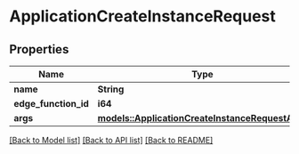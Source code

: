 # ApplicationCreateInstanceRequest

## Properties

Name | Type | Description | Notes
------------ | ------------- | ------------- | -------------
**name** | **String** |  | 
**edge_function_id** | **i64** |  | 
**args** | [**models::ApplicationCreateInstanceRequestArgs**](ApplicationCreateInstanceRequest_args.md) |  | 

[[Back to Model list]](../README.md#documentation-for-models) [[Back to API list]](../README.md#documentation-for-api-endpoints) [[Back to README]](../README.md)


